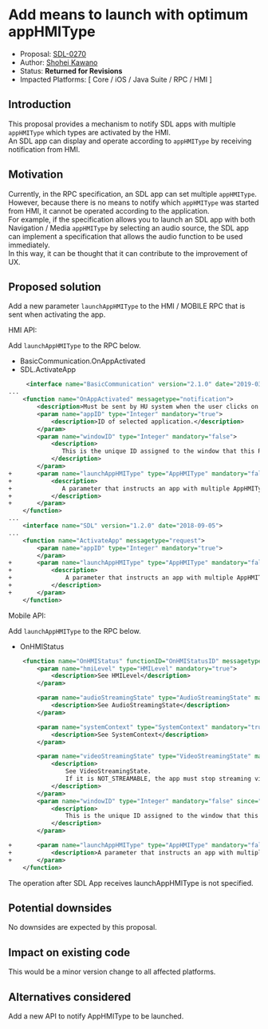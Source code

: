 # Add means to launch with optimum appHMIType

* Proposal: [SDL-0270](0270-Add-means-to-launch-with-optimum-appHMIType.md)
* Author: [Shohei Kawano](https://github.com/Shohei-Kawano)
* Status: **Returned for Revisions**
* Impacted Platforms: [ Core / iOS / Java Suite / RPC / HMI ]

## Introduction

This proposal provides a mechanism to notify SDL apps with multiple `appHMIType` which types are activated by the HMI.  
An SDL app can display and operate according to `appHMIType` by receiving notification from HMI.  


## Motivation

Currently, in the RPC specification, an SDL app can set multiple `appHMIType`.  
However, because there is no means to notify which `appHMIType` was started from HMI, it cannot be operated according to the application.  
For example, if the specification allows you to launch an SDL app with both Navigation / Media `appHMIType` by selecting an audio source, the SDL app can implement a specification that allows the audio function to be used immediately.  
In this way, it can be thought that it can contribute to the improvement of UX.  


## Proposed solution

Add a new parameter `launchAppHMIType` to the HMI / MOBILE RPC that is sent when activating the app.  

HMI API:  

Add `launchAppHMIType` to the RPC below.  
- BasicCommunication.OnAppActivated  
- SDL.ActivateApp  

```xml
     <interface name="BasicCommunication" version="2.1.0" date="2019-03-18">
...
    <function name="OnAppActivated" messagetype="notification">
        <description>Must be sent by HU system when the user clicks on app in the list of registered apps or on soft button with 'STEAL_FOCUS' action.</description>
        <param name="appID" type="Integer" mandatory="true">
            <description>ID of selected application.</description>
        </param>
        <param name="windowID" type="Integer" mandatory="false">
            <description>
               This is the unique ID assigned to the window that this RPC is intended. If this param is not included, it will be assumed that this request is specifically for the main window on the main display. See PredefinedWindows enum.
            </description>
        </param>
+       <param name="launchAppHMIType" type="AppHMIType" mandatory="false">
+           <description>
+              A parameter that instructs an app with multiple AppHMITypes to start with a specific AppHMIType
+           </description>
+       </param>
    </function>
...
    <interface name="SDL" version="1.2.0" date="2018-09-05">
...
    <function name="ActivateApp" messagetype="request">
        <param name="appID" type="Integer" mandatory="true">
        </param>
+       <param name="launchAppHMIType" type="AppHMIType" mandatory="false">
+           <description>
+               A parameter that instructs an app with multiple AppHMITypes to start with a specific AppHMIType
+           </description>
+       </param>
    </function>
```
  
Mobile API:  

Add `launchAppHMIType` to the RPC below.  
- OnHMIStatus  

```xml
    <function name="OnHMIStatus" functionID="OnHMIStatusID" messagetype="notification" since="1.0">
        <param name="hmiLevel" type="HMILevel" mandatory="true">
            <description>See HMILevel</description>
        </param>

        <param name="audioStreamingState" type="AudioStreamingState" mandatory="true">
            <description>See AudioStreamingState</description>
        </param>

        <param name="systemContext" type="SystemContext" mandatory="true">
            <description>See SystemContext</description>
        </param>

        <param name="videoStreamingState" type="VideoStreamingState" mandatory="false" defvalue="STREAMABLE" since="5.0">
            <description>
                See VideoStreamingState.
                If it is NOT_STREAMABLE, the app must stop streaming video to SDL Core(stop service).
            </description>
        </param>
        <param name="windowID" type="Integer" mandatory="false" since="6.0">
            <description>
                This is the unique ID assigned to the window that this RPC is intended. If this param is not included, it will be assumed that this request is specifically for the main window on the main display. See PredefinedWindows enum.
            </description>
        </param>

+       <param name="launchAppHMIType" type="AppHMIType" mandatory="false" since="X.X">
+           <description>A parameter that instructs an app with multiple AppHMITypes to start with a specific AppHMIType</description>
+       </param>
    </function>
```

The operation after SDL App receives launchAppHMIType is not specified.  

## Potential downsides

No downsides are expected by this proposal.  

## Impact on existing code

This would be a minor version change to all affected platforms.  

## Alternatives considered

Add a new API to notify AppHMIType to be launched.  
